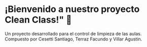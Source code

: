 # ¡Bienvenido a nuestro proyecto Clean Class!" 👋

Un proyecto desarrollado para el control de limpieza de las aulas.
Compuesto por Cesetti Santiago, Terraz Facundo y Villar Agustin.
